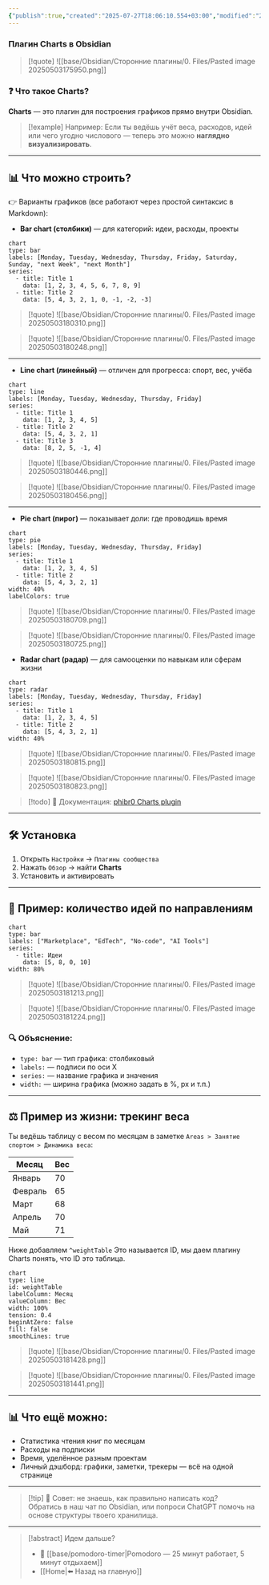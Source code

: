 ```yaml
---
{"publish":true,"created":"2025-07-27T18:06:10.554+03:00","modified":"2025-08-02T13:22:29.687+03:00","cssclasses":""}
---
```


### Плагин Charts в Obsidian

>[!quote] ![[base/Obsidian/Сторонние плагины/0. Files/Pasted image 20250503175950.png]]

### ❓ Что такое Charts?

**Charts** — это плагин для построения графиков прямо внутри Obsidian.  

>[!example] Например: 
>Если ты ведёшь учёт веса, расходов, идей или чего угодно числового — теперь это можно **наглядно визуализировать**.

---

## 📊 Что можно строить?

👉 Варианты графиков (все работают через простой синтаксис в Markdown):

- **Bar chart (столбики)** — для категорий: идеи, расходы, проекты

``` Код для Charts:
chart
type: bar
labels: [Monday, Tuesday, Wednesday, Thursday, Friday, Saturday, Sunday, "next Week", "next Month"]
series:
  - title: Title 1
    data: [1, 2, 3, 4, 5, 6, 7, 8, 9]
  - title: Title 2
    data: [5, 4, 3, 2, 1, 0, -1, -2, -3]
```

>[!quote] ![[base/Obsidian/Сторонние плагины/0. Files/Pasted image 20250503180310.png]]

> [!quote] ![[base/Obsidian/Сторонние плагины/0. Files/Pasted image 20250503180248.png]]

---
- **Line chart (линейный)** — отличен для прогресса: спорт, вес, учёба

```Код для Charts:
chart
type: line
labels: [Monday, Tuesday, Wednesday, Thursday, Friday]
series:
  - title: Title 1
    data: [1, 2, 3, 4, 5]
  - title: Title 2
    data: [5, 4, 3, 2, 1]
  - title: Title 3
    data: [8, 2, 5, -1, 4]
```

>[!quote] ![[base/Obsidian/Сторонние плагины/0. Files/Pasted image 20250503180446.png]]

>[!quote] ![[base/Obsidian/Сторонние плагины/0. Files/Pasted image 20250503180456.png]]

---

- **Pie chart (пирог)** — показывает доли: где проводишь время

```Код для Charts:
chart
type: pie
labels: [Monday, Tuesday, Wednesday, Thursday, Friday]
series:
  - title: Title 1
    data: [1, 2, 3, 4, 5]
  - title: Title 2
    data: [5, 4, 3, 2, 1]
width: 40%
labelColors: true
```

>[!quote] ![[base/Obsidian/Сторонние плагины/0. Files/Pasted image 20250503180709.png]]

>[!quote] ![[base/Obsidian/Сторонние плагины/0. Files/Pasted image 20250503180725.png]]

- **Radar chart (радар)** — для самооценки по навыкам или сферам жизни
``` Код для Charts:
chart
type: radar
labels: [Monday, Tuesday, Wednesday, Thursday, Friday]
series:
  - title: Title 1
    data: [1, 2, 3, 4, 5]
  - title: Title 2
    data: [5, 4, 3, 2, 1]
width: 40%
```

>[!quote] ![[base/Obsidian/Сторонние плагины/0. Files/Pasted image 20250503180815.png]]

>[!quote] ![[base/Obsidian/Сторонние плагины/0. Files/Pasted image 20250503180823.png]]

>[!todo] 📘 Документация: [phibr0 Charts plugin](https://charts.phib.ro/Meta/Charts/Chart+Types/Pie+and+Donut+Chart)

---

## 🛠 Установка

1. Открыть `Настройки` → `Плагины сообщества`
2. Нажать `Обзор` → найти **Charts**
3. Установить и активировать

---

## 🧪 Пример: количество идей по направлениям

```код для charts:
chart
type: bar
labels: ["Marketplace", "EdTech", "No-code", "AI Tools"]
series:
  - title: Идеи
    data: [5, 8, 0, 10]
width: 80%
```
>[!quote] ![[base/Obsidian/Сторонние плагины/0. Files/Pasted image 20250503181213.png]]

>[!quote] ![[base/Obsidian/Сторонние плагины/0. Files/Pasted image 20250503181224.png]]

### 🔍 Объяснение:

- `type: bar` — тип графика: столбиковый
- `labels:` — подписи по оси X
- `series:` — название графика и значения
- `width:` — ширина графика (можно задать в %, px и т.п.)

---

## ⚖ Пример из жизни: трекинг веса

Ты ведёшь таблицу с весом по месяцам в заметке `Areas > Занятие спортом > Динамика веса`:

| Месяц   | Вес |
| ------- | --- |
| Январь  | 70  |
| Февраль | 65  |
| Март    | 68  |
| Апрель  | 70  |
| Май     | 71  |
Ниже добавляем `^weightTable`
Это называется ID, мы даем плагину Charts понять, что ID это таблица.

```код для charts
chart
type: line
id: weightTable
labelColumn: Месяц
valueColumn: Вес
width: 100%
tension: 0.4
beginAtZero: false
fill: false
smoothLines: true
```

>[!quote] ![[base/Obsidian/Сторонние плагины/0. Files/Pasted image 20250503181428.png]]

>[!quote] ![[base/Obsidian/Сторонние плагины/0. Files/Pasted image 20250503181441.png]]



---

## 📊 Что ещё можно:

- Статистика чтения книг по месяцам
- Расходы на подписки
- Время, уделённое разным проектам
- Личный дэшборд: графики, заметки, трекеры — всё на одной странице

---

>[!tip] 💬 Совет: не знаешь, как правильно написать код?  
> Обратись в наш чат по Obsidian, или попроси ChatGPT помочь на основе структуры твоего хранилища.

---

> [!abstract] Идем дальше?
> - 🧠 [[base/pomodoro-timer\|Pomodoro — 25 минут работает, 5 минут отдыхаем]]
> - [[Home\|⬅️ Назад на главную]]

